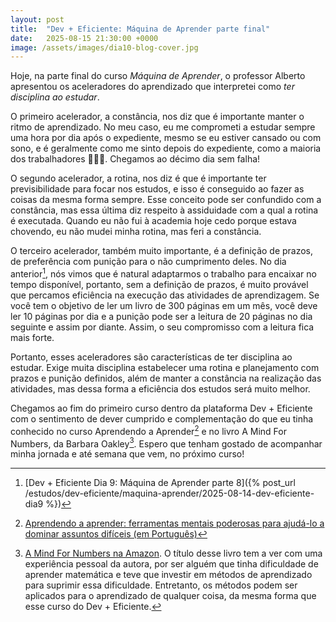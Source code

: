 ```yaml
---
layout: post
title:  "Dev + Eficiente: Máquina de Aprender parte final"
date:   2025-08-15 21:30:00 +0000
image: /assets/images/dia10-blog-cover.jpg
---
```

Hoje, na parte final do curso *Máquina de Aprender*, o professor Alberto apresentou os aceleradores do aprendizado que interpretei como *ter disciplina ao estudar*.

O primeiro acelerador, a constância, nos diz que é importante manter o ritmo de aprendizado. No meu caso, eu me comprometi a estudar sempre uma hora por dia após o expediente, mesmo se eu estiver cansado ou com sono, e é geralmente como me sinto depois do expediente, como a maioria dos trabalhadores 👨🏼‍🏭. Chegamos ao décimo dia sem falha!

O segundo acelerador, a rotina, nos diz é que é importante ter previsibilidade para focar nos estudos, e isso é conseguido ao fazer as coisas da mesma forma sempre. Esse conceito pode ser confundido com a constância, mas essa última diz respeito à assiduidade com a qual a rotina é executada. Quando eu não fui à academia hoje cedo porque estava chovendo, eu não mudei minha rotina, mas feri a constância. 

O terceiro acelerador, também muito importante, é a definição de prazos, de preferência com punição para o não cumprimento deles. No dia anterior[^1], nós vimos que é natural adaptarmos o trabalho para encaixar no tempo disponível, portanto, sem a definição de prazos, é muito provável que percamos eficiência na execução das atividades de aprendizagem. Se você tem o objetivo de ler um livro de 300 páginas em um mês, você deve ler 10 páginas por dia e a punição pode ser a leitura de 20 páginas no dia seguinte e assim por diante. Assim, o seu compromisso com a leitura fica mais forte.

Portanto, esses aceleradores são características de ter disciplina ao estudar. Exige muita disciplina estabelecer uma rotina e planejamento com prazos e punição definidos, além de manter a constância na realização das atividades, mas dessa forma a eficiência dos estudos será muito melhor.

Chegamos ao fim do primeiro curso dentro da plataforma Dev + Eficiente com o sentimento de dever cumprido e complementação do que eu tinha conhecido no curso Aprendendo a Aprender[^2] e no livro A Mind For Numbers, da Barbara Oakley[^3]. Espero que tenham gostado de acompanhar minha jornada e até semana que vem, no próximo curso!

[^1]: [Dev + Eficiente Dia 9: Máquina de Aprender parte 8]({% post_url /estudos/dev-eficiente/maquina-aprender/2025-08-14-dev-eficiente-dia9 %})
[^2]: [Aprendendo a aprender: ferramentas mentais poderosas para ajudá-lo a dominar assuntos difíceis (em Português)](https://www.coursera.org/learn/aprender)
[^3]: [A Mind For Numbers na Amazon](https://www.amazon.com.br/Mind-Numbers-Science-Flunked-Algebra/dp/039916524X). O título desse livro tem a ver com uma experiência pessoal da autora, por ser alguém que tinha dificuldade de aprender matemática e teve que investir em métodos de aprendizado para suprimir essa dificuldade. Entretanto, os métodos podem ser aplicados para o aprendizado de qualquer coisa, da mesma forma que esse curso do Dev + Eficiente.